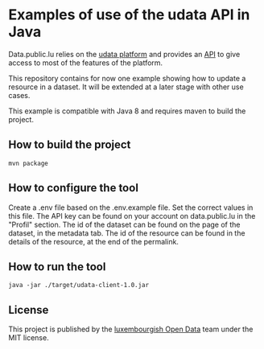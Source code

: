 # Examples of use of the udata API in Java

Data.public.lu relies on the [udata platform](https://github.com/opendatateam/udata) and provides an [API](https://data.public.lu/fr/docapi/) to give access to most of the features of the platform.

This repository contains for now one example showing how to update a resource in a dataset. It will be extended at a later stage with other use cases.

This example is compatible with Java 8 and requires maven to build the project.

## How to build the project

```
mvn package
```

## How to configure the tool

Create a .env file based on the .env.example file. Set the correct values in this file. The API key can be found on your account on data.public.lu in the "Profil" section.
The id of the dataset can be found on the page of the dataset, in the metadata tab.
The id of the resource can be found in the details of the resource, at the end of the permalink.

## How to run the tool

```
java -jar ./target/udata-client-1.0.jar
```

## License

This project is published by the [luxembourgish Open Data](https://data.public.lu) team under the MIT license.
